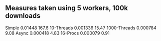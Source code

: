 ## Measures taken using 5 workers, 100k downloads

Simple 0.01448 167.6
10-Threads 0.001336 15.47
1000-Threads 0.000784 9.08
Async 0.000418 4.83
16-Procs 0.000079 0.91



